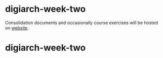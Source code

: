 # digiarch-week-two

Consolidation documents and occasionally course exercises will be hosted on [website](https://github.com/ChantalMB/histdigi-site).
# digiarch-week-two
